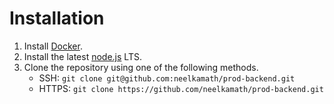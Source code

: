 # Installation

1. Install [Docker](https://hub.docker.com/search/?type=edition&offering=community).
1. Install the latest [node.js](https://nodejs.org/en/download/) LTS.
1. Clone the repository using one of the following methods.
    - SSH: `git clone git@github.com:neelkamath/prod-backend.git`
    - HTTPS: `git clone https://github.com/neelkamath/prod-backend.git`